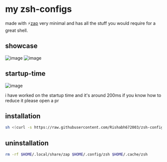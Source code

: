 # my zsh-configs

made with ⚡[zap](https://github.com/zap-zsh-zap) very minimal and has all the stuff you would require for a great shell.

## showcase

![image](https://user-images.githubusercontent.com/53911515/201460548-1957f0e5-bede-4f97-b72b-6ddd64c287cb.png)
![image](https://user-images.githubusercontent.com/53911515/201460573-e4bbc0ce-566b-4225-abd7-9aad08ebd266.png)

## startup-time

![image](https://user-images.githubusercontent.com/53911515/201514460-f6a6f77a-9cc6-4af7-afb8-1328b0b800c1.png)

i have worked on the startup time and it's around 200ms if you know how to reduce it please open a pr

## installation

```bash
sh <(curl -s https://raw.githubusercontent.com/Rishabh672003/zsh-configs/main/install.sh)
```

## uninstallation

```bash
rm -rf $HOME/.local/share/zap $HOME/.config/zsh $HOME/.cache/zsh
```
